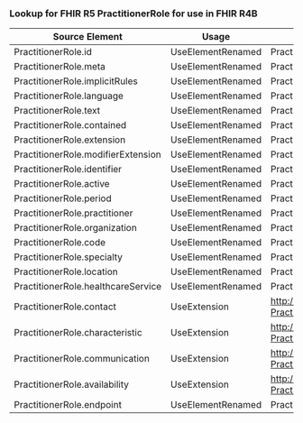 ### Lookup for FHIR R5 PractitionerRole for use in FHIR R4B

| Source Element | Usage | Target |
| -------------- | ----- | ------ |
| PractitionerRole.id | UseElementRenamed | PractitionerRole.id |
| PractitionerRole.meta | UseElementRenamed | PractitionerRole.meta |
| PractitionerRole.implicitRules | UseElementRenamed | PractitionerRole.implicitRules |
| PractitionerRole.language | UseElementRenamed | PractitionerRole.language |
| PractitionerRole.text | UseElementRenamed | PractitionerRole.text |
| PractitionerRole.contained | UseElementRenamed | PractitionerRole.contained |
| PractitionerRole.extension | UseElementRenamed | PractitionerRole.extension |
| PractitionerRole.modifierExtension | UseElementRenamed | PractitionerRole.modifierExtension |
| PractitionerRole.identifier | UseElementRenamed | PractitionerRole.identifier |
| PractitionerRole.active | UseElementRenamed | PractitionerRole.active |
| PractitionerRole.period | UseElementRenamed | PractitionerRole.period |
| PractitionerRole.practitioner | UseElementRenamed | PractitionerRole.practitioner |
| PractitionerRole.organization | UseElementRenamed | PractitionerRole.organization |
| PractitionerRole.code | UseElementRenamed | PractitionerRole.code |
| PractitionerRole.specialty | UseElementRenamed | PractitionerRole.specialty |
| PractitionerRole.location | UseElementRenamed | PractitionerRole.location |
| PractitionerRole.healthcareService | UseElementRenamed | PractitionerRole.healthcareService |
| PractitionerRole.contact | UseExtension | http://hl7.org/fhir/5.0/StructureDefinition/extension-PractitionerRole.contact |
| PractitionerRole.characteristic | UseExtension | http://hl7.org/fhir/5.0/StructureDefinition/extension-PractitionerRole.characteristic |
| PractitionerRole.communication | UseExtension | http://hl7.org/fhir/5.0/StructureDefinition/extension-PractitionerRole.communication |
| PractitionerRole.availability | UseExtension | http://hl7.org/fhir/5.0/StructureDefinition/extension-PractitionerRole.availability |
| PractitionerRole.endpoint | UseElementRenamed | PractitionerRole.endpoint |
